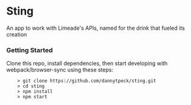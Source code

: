 # Sting

An app to work with Limeade's APIs, named for the drink that fueled its creation

### Getting Started ###

Clone this repo, install dependencies, then start developing with webpack/browser-sync using these steps:

```
	> git clone https://github.com/dannytpeck/sting.git
	> cd sting
	> npm install
	> npm start
```
